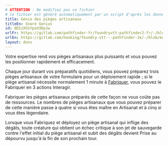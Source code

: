 ```yaml
---
# ATTENTION : Ne modifiez pas ce fichier
# Ce fichier est généré automatiquement par un script d'après les données du module Foundry VTT officiel et de sa traduction
title: Génie des pièges artisanaux
titleEn: Snare Genius
id: 8DIzXO1YpsU3DpJw
urlFr: https://gitlab.com/pathfinder-fr/foundryvtt-pathfinder2-fr/-/blob/master/data/feats/8DIzXO1YpsU3DpJw.htm
urlEn: https://gitlab.com/hooking/foundry-vtt---pathfinder-2e/-/blob/master/packs/data/feats.db/snare-genius.json
layout: dons
---
```

Votre expertise rend vos pièges artisanaux plus puissants et vous pouvez les positionner rapidement et efficacement.

Chaque jour durant vos préparatifs quotidiens, vous pouvez préparez trois pièges artisanaux de votre formulaire pour un déploiement rapide ; si le piège artisanal nécessite normalement 1 minute à [Fabriquer](../actions/fabriquer.html), vous pouvez le Fabriquer en 3 actions Interagir.

Fabriquer les pièges artisanaux préparés de cette façon ne vous coûte pas de ressources. Le nombres de pièges artisanaux que vous pouvez préparer de cette manière passe à quatre si vous êtes maître en Artisanat et à cinq si vous êtes légendaire.

Lorsque vous Fabriquez et déployez un piège artisanal qui inflige des dégâts, toute créature qui obtient un échec critique à son jet de sauvegarde contre l'effet initial du piège artisanal et subit des dégâts devient Prise au dépourvu jusqu'à la fin de son prochain tour.
